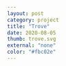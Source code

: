```yaml
---
layout: post
category: project
title: "Trove"
date: 2020-08-05
thumb: trove.svg
external: "none"
color: "#fbc02e"
---
```

